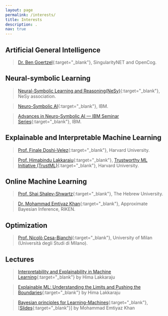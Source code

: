 ```yaml
---
layout: page
permalink: /interests/
title: Interests
description: .
nav: true
---
```


## Artificial General Intelligence  
  > [Dr. Ben Goertzel](http://goertzel.org){:target="_blank"}, SingularityNET and OpenCog.



## Neural-symbolic Learning
  > [Neural-Symbolic Learning and Reasoning(NeSy)](http://www.neural-symbolic.org/){:target="_blank"}, NeSy association.
  
  > [Neuro-Symbolic AI](https://researcher.watson.ibm.com/researcher/view_group.php?id=10518){:target="_blank"}, IBM.

  > [Advances in Neuro-Symbolic AI — IBM Seminar Series](https://researcher.watson.ibm.com/researcher/view_group.php?id=10510){:target="_blank"}, IBM.



## Explainable and Interpretable Machine Learning
  > [Prof. Finale Doshi-Velez](https://dtak.github.io){:target="_blank"}, Harvard University.
  
  > [Prof. Himabindu Lakkaraju](https://himalakkaraju.github.io){:target="_blank"}, [Trustworthy ML Initiative (TrustML)](https://www.trustworthyml.org/){:target="_blank"}, Harvard University.

  

## Online Machine Learning
  > [Prof. Shai Shalev-Shwartz](https://www.cs.huji.ac.il/~shais/){:target="_blank"}, The Hebrew University.

  > [Dr. Mohammad Emtiyaz Khan](https://emtiyaz.github.io/){:target="_blank"}, Approximate Bayesian Inference, RIKEN.

## Optimization
  > [Prof. Nicolò Cesa-Bianchi](http://cesa-bianchi.di.unimi.it/){:target="_blank"}, University of Milan (Università degli Studi di Milano).


## Lectures
  > [Interpretability and Explainability in Machine Learning](https://interpretable-ml-class.github.io/){:target="_blank"} by Hima Lakkaraju

  > [Explainable ML: Understanding the Limits and Pushing the Boundaries](https://www.chilconference.org/tutorial_T04.html){:target="_blank"} by Hima Lakkaraju

  > [Bayesian principles for Learning-Machines](https://www.youtube.com/watch?v=XvTFW0MqtZE&t=1s){:target="_blank"}, [[Slides](https://emtiyaz.github.io/papers/March10_2021_Open_Seminar.pdf){:target="_blank"}] by Mohammad Emtiyaz Khan
